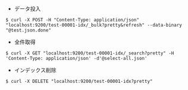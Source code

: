 - データ投入

```
$ curl -X POST -H "Content-Type: application/json" "localhost:9200/test-00001-idx/_bulk?pretty&refresh" --data-binary "@test.json.done"
```

- 全件取得

```
$ curl -X GET "localhost:9200/test-00001-idx/_search?pretty" -H 'Content-Type: application/json' -d'@select-all.json'
```

- インデックス削除

```
$ curl -X DELETE "localhost:9200/test-00001-idx?pretty"
```
